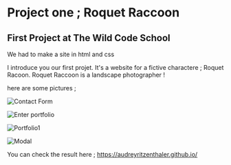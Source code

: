 # Project one ; **Roquet Raccoon**

## First Project at **The Wild Code School**

We had to make a site in html and css

I introduce you our first projet. It's a website for a fictive charactere ; Roquet Racoon.
Roquet Raccoon is a landscape photographer !

here are some pictures ; 

![Contact Form](https://i.imgur.com/FCUsWo1.png)

![Enter portfolio](https://i.imgur.com/HCAKyVK.png)

![Portfolio1](https://i.imgur.com/OFPxS2d.png)

![Modal](https://i.imgur.com/GZljZU4.png)

You can check the result here ; https://audreyritzenthaler.github.io/
